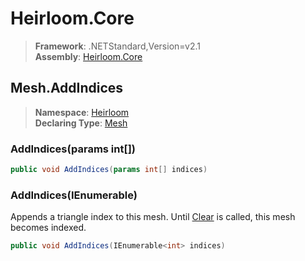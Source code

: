 # Heirloom.Core

> **Framework**: .NETStandard,Version=v2.1  
> **Assembly**: [Heirloom.Core][0]  

## Mesh.AddIndices

> **Namespace**: [Heirloom][0]  
> **Declaring Type**: [Mesh][1]  

### AddIndices(params int[])

```cs
public void AddIndices(params int[] indices)
```

### AddIndices(IEnumerable<int>)

Appends a triangle index to this mesh. Until [Clear][2] is called, this mesh becomes indexed.

```cs
public void AddIndices(IEnumerable<int> indices)
```

[0]: ../../../Heirloom.Core.md
[1]: ../Mesh.md
[2]: Clear.md
